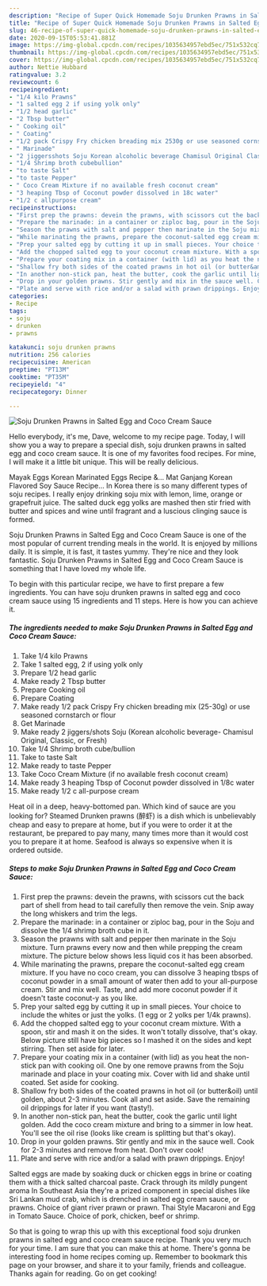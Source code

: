 ```yaml
---
description: "Recipe of Super Quick Homemade Soju Drunken Prawns in Salted Egg and Coco Cream Sauce"
title: "Recipe of Super Quick Homemade Soju Drunken Prawns in Salted Egg and Coco Cream Sauce"
slug: 46-recipe-of-super-quick-homemade-soju-drunken-prawns-in-salted-egg-and-coco-cream-sauce
date: 2020-09-15T05:53:41.881Z
image: https://img-global.cpcdn.com/recipes/1035634957ebd5ec/751x532cq70/soju-drunken-prawns-in-salted-egg-and-coco-cream-sauce-recipe-main-photo.jpg
thumbnail: https://img-global.cpcdn.com/recipes/1035634957ebd5ec/751x532cq70/soju-drunken-prawns-in-salted-egg-and-coco-cream-sauce-recipe-main-photo.jpg
cover: https://img-global.cpcdn.com/recipes/1035634957ebd5ec/751x532cq70/soju-drunken-prawns-in-salted-egg-and-coco-cream-sauce-recipe-main-photo.jpg
author: Nettie Hubbard
ratingvalue: 3.2
reviewcount: 6
recipeingredient:
- "1/4 kilo Prawns"
- "1 salted egg 2 if using yolk only"
- "1/2 head garlic"
- "2 Tbsp butter"
- " Cooking oil"
- " Coating"
- "1/2 pack Crispy Fry chicken breading mix 2530g or use seasoned cornstarch or flour"
- " Marinade"
- "2 jiggersshots Soju Korean alcoholic beverage Chamisul Original Classic or Fresh"
- "1/4 Shrimp broth cubebullion"
- "to taste Salt"
- "to taste Pepper"
- " Coco Cream Mixture if no available fresh coconut cream"
- "3 heaping Tbsp of Coconut powder dissolved in 18c water"
- "1/2 c allpurpose cream"
recipeinstructions:
- "First prep the prawns: devein the prawns, with scissors cut the back part of shell from head to tail carefully then remove the vein. Snip away the long whiskers and trim the legs."
- "Prepare the marinade: in a container or ziploc bag, pour in the Soju and dissolve the 1/4 shrimp broth cube in it."
- "Season the prawns with salt and pepper then marinate in the Soju mixture. Turn prawns every now and then while prepping the cream mixture. The picture below shows less liquid cos it has been absorbed."
- "While marinating the prawns, prepare the coconut-salted egg cream mixture. If you have no coco cream, you can dissolve 3 heaping tbsps of coconut powder in a small amount of water then add to your all-purpose cream. Stir and mix well. Taste, and add more coconut powder if it doesn&#39;t taste coconut-y as you like."
- "Prep your salted egg by cutting it up in small pieces. Your choice to include the whites or just the yolks. (1 egg or 2 yolks per 1/4k prawns)."
- "Add the chopped salted egg to your coconut cream mixture. With a spoon, stir and mash it on the sides. It won&#39;t totally dissolve, that&#39;s okay. Below picture still have big pieces so I mashed it on the sides and kept stirring. Then set aside for later."
- "Prepare your coating mix in a container (with lid) as you heat the non-stick pan with cooking oil. One by one remove prawns from the Soju marinade and place in your coating mix. Cover with lid and shake until coated. Set aside for cooking."
- "Shallow fry both sides of the coated prawns in hot oil (or butter&amp;oil) until golden, about 2-3 minutes. Cook all and set aside. Save the remaining oil drippings for later if you want (tasty!)."
- "In another non-stick pan, heat the butter, cook the garlic until light golden. Add the coco cream mixture and bring to a simmer in low heat. You&#39;ll see the oil rise (looks like cream is splitting but that&#39;s okay)."
- "Drop in your golden prawns. Stir gently and mix in the sauce well. Cook for 2-3 minutes and remove from heat. Don&#39;t over cook!"
- "Plate and serve with rice and/or a salad with prawn drippings. Enjoy!"
categories:
- Recipe
tags:
- soju
- drunken
- prawns

katakunci: soju drunken prawns 
nutrition: 256 calories
recipecuisine: American
preptime: "PT13M"
cooktime: "PT35M"
recipeyield: "4"
recipecategory: Dinner

---
```



![Soju Drunken Prawns in Salted Egg and Coco Cream Sauce](https://img-global.cpcdn.com/recipes/1035634957ebd5ec/751x532cq70/soju-drunken-prawns-in-salted-egg-and-coco-cream-sauce-recipe-main-photo.jpg)

Hello everybody, it's me, Dave, welcome to my recipe page. Today, I will show you a way to prepare a special dish, soju drunken prawns in salted egg and coco cream sauce. It is one of my favorites food recipes. For mine, I will make it a little bit unique. This will be really delicious.

Mayak Eggs Korean Marinated Eggs Recipe &amp;… Mat Ganjang Korean Flavored Soy Sauce Recipe… In Korea there is so many different types of soju recipes. I really enjoy drinking soju mix with lemon, lime, orange or grapefruit juice. The salted duck egg yolks are mashed then stir fried with butter and spices and wine until fragrant and a luscious clinging sauce is formed.

Soju Drunken Prawns in Salted Egg and Coco Cream Sauce is one of the most popular of current trending meals in the world. It is enjoyed by millions daily. It is simple, it is fast, it tastes yummy. They're nice and they look fantastic. Soju Drunken Prawns in Salted Egg and Coco Cream Sauce is something that I have loved my whole life.


To begin with this particular recipe, we have to first prepare a few ingredients. You can have soju drunken prawns in salted egg and coco cream sauce using 15 ingredients and 11 steps. Here is how you can achieve it.

<!--inarticleads1-->

##### The ingredients needed to make Soju Drunken Prawns in Salted Egg and Coco Cream Sauce:

1. Take 1/4 kilo Prawns
1. Take 1 salted egg, 2 if using yolk only
1. Prepare 1/2 head garlic
1. Make ready 2 Tbsp butter
1. Prepare  Cooking oil
1. Prepare  Coating
1. Make ready 1/2 pack Crispy Fry chicken breading mix (25-30g) or use seasoned cornstarch or flour
1. Get  Marinade
1. Make ready 2 jiggers/shots Soju (Korean alcoholic beverage- Chamisul Original, Classic, or Fresh)
1. Take 1/4 Shrimp broth cube/bullion
1. Take to taste Salt
1. Make ready to taste Pepper
1. Take  Coco Cream Mixture (if no available fresh coconut cream)
1. Make ready 3 heaping Tbsp of Coconut powder dissolved in 1/8c water
1. Make ready 1/2 c all-purpose cream


Heat oil in a deep, heavy-bottomed pan. Which kind of sauce are you looking for? Steamed Drunken prawns (醉虾) is a dish which is unbelievably cheap and easy to prepare at home, but if you were to order it at the restaurant, be prepared to pay many, many times more than it would cost you to prepare it at home. Seafood is always so expensive when it is ordered outside. 

<!--inarticleads2-->

##### Steps to make Soju Drunken Prawns in Salted Egg and Coco Cream Sauce:

1. First prep the prawns: devein the prawns, with scissors cut the back part of shell from head to tail carefully then remove the vein. Snip away the long whiskers and trim the legs.
1. Prepare the marinade: in a container or ziploc bag, pour in the Soju and dissolve the 1/4 shrimp broth cube in it.
1. Season the prawns with salt and pepper then marinate in the Soju mixture. Turn prawns every now and then while prepping the cream mixture. The picture below shows less liquid cos it has been absorbed.
1. While marinating the prawns, prepare the coconut-salted egg cream mixture. If you have no coco cream, you can dissolve 3 heaping tbsps of coconut powder in a small amount of water then add to your all-purpose cream. Stir and mix well. Taste, and add more coconut powder if it doesn&#39;t taste coconut-y as you like.
1. Prep your salted egg by cutting it up in small pieces. Your choice to include the whites or just the yolks. (1 egg or 2 yolks per 1/4k prawns).
1. Add the chopped salted egg to your coconut cream mixture. With a spoon, stir and mash it on the sides. It won&#39;t totally dissolve, that&#39;s okay. Below picture still have big pieces so I mashed it on the sides and kept stirring. Then set aside for later.
1. Prepare your coating mix in a container (with lid) as you heat the non-stick pan with cooking oil. One by one remove prawns from the Soju marinade and place in your coating mix. Cover with lid and shake until coated. Set aside for cooking.
1. Shallow fry both sides of the coated prawns in hot oil (or butter&amp;oil) until golden, about 2-3 minutes. Cook all and set aside. Save the remaining oil drippings for later if you want (tasty!).
1. In another non-stick pan, heat the butter, cook the garlic until light golden. Add the coco cream mixture and bring to a simmer in low heat. You&#39;ll see the oil rise (looks like cream is splitting but that&#39;s okay).
1. Drop in your golden prawns. Stir gently and mix in the sauce well. Cook for 2-3 minutes and remove from heat. Don&#39;t over cook!
1. Plate and serve with rice and/or a salad with prawn drippings. Enjoy!


Salted eggs are made by soaking duck or chicken eggs in brine or coating them with a thick salted charcoal paste. Crack through its mildly pungent aroma In Southeast Asia they&#39;re a prized component in special dishes like Sri Lankan mud crab, which is drenched in salted egg cream sauce, or prawns. Choice of giant river prawn or prawn. Thai Style Macaroni and Egg in Tomato Sauce. Choice of pork, chicken, beef or shrimp. 

So that is going to wrap this up with this exceptional food soju drunken prawns in salted egg and coco cream sauce recipe. Thank you very much for your time. I am sure that you can make this at home. There's gonna be interesting food in home recipes coming up. Remember to bookmark this page on your browser, and share it to your family, friends and colleague. Thanks again for reading. Go on get cooking!
